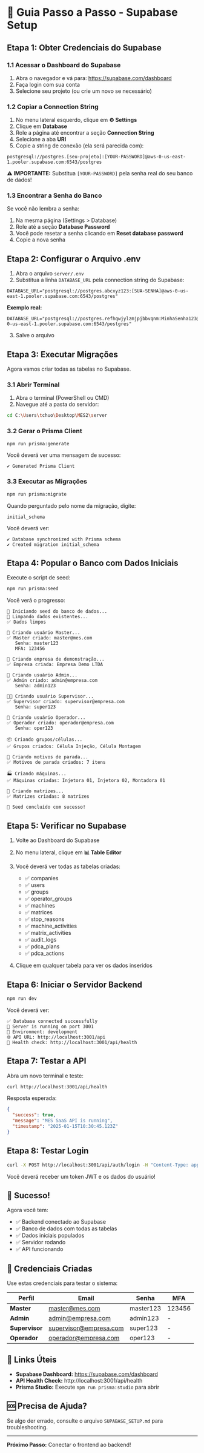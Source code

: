 # 🚀 Guia Passo a Passo - Supabase Setup

## Etapa 1: Obter Credenciais do Supabase

### 1.1 Acessar o Dashboard do Supabase

1. Abra o navegador e vá para: https://supabase.com/dashboard
2. Faça login com sua conta
3. Selecione seu projeto (ou crie um novo se necessário)

### 1.2 Copiar a Connection String

1. No menu lateral esquerdo, clique em **⚙️ Settings**
2. Clique em **Database**
3. Role a página até encontrar a seção **Connection String**
4. Selecione a aba **URI**
5. Copie a string de conexão (ela será parecida com):

```
postgresql://postgres.[seu-projeto]:[YOUR-PASSWORD]@aws-0-us-east-1.pooler.supabase.com:6543/postgres
```

**⚠️ IMPORTANTE:** Substitua `[YOUR-PASSWORD]` pela senha real do seu banco de dados!

### 1.3 Encontrar a Senha do Banco

Se você não lembra a senha:
1. Na mesma página (Settings > Database)
2. Role até a seção **Database Password**
3. Você pode resetar a senha clicando em **Reset database password**
4. Copie a nova senha

## Etapa 2: Configurar o Arquivo .env

1. Abra o arquivo `server/.env`
2. Substitua a linha `DATABASE_URL` pela connection string do Supabase:

```env
DATABASE_URL="postgresql://postgres.abcxyz123:[SUA-SENHA]@aws-0-us-east-1.pooler.supabase.com:6543/postgres"
```

**Exemplo real:**
```env
DATABASE_URL="postgresql://postgres.refhqwjylzmjpjbbvqnm:MinhaSenha123@aws-0-us-east-1.pooler.supabase.com:6543/postgres"
```

3. Salve o arquivo

## Etapa 3: Executar Migrações

Agora vamos criar todas as tabelas no Supabase.

### 3.1 Abrir Terminal

1. Abra o terminal (PowerShell ou CMD)
2. Navegue até a pasta do servidor:

```bash
cd C:\Users\tchuo\Desktop\MES2\server
```

### 3.2 Gerar o Prisma Client

```bash
npm run prisma:generate
```

Você deverá ver uma mensagem de sucesso:
```
✔ Generated Prisma Client
```

### 3.3 Executar as Migrações

```bash
npm run prisma:migrate
```

Quando perguntado pelo nome da migração, digite:
```
initial_schema
```

Você deverá ver:
```
✔ Database synchronized with Prisma schema
✔ Created migration initial_schema
```

## Etapa 4: Popular o Banco com Dados Iniciais

Execute o script de seed:

```bash
npm run prisma:seed
```

Você verá o progresso:
```
🌱 Iniciando seed do banco de dados...
🧹 Limpando dados existentes...
✅ Dados limpos

👑 Criando usuário Master...
✅ Master criado: master@mes.com
   Senha: master123
   MFA: 123456

🏢 Criando empresa de demonstração...
✅ Empresa criada: Empresa Demo LTDA

👤 Criando usuário Admin...
✅ Admin criado: admin@empresa.com
   Senha: admin123

👨‍💼 Criando usuário Supervisor...
✅ Supervisor criado: supervisor@empresa.com
   Senha: super123

👷 Criando usuário Operador...
✅ Operador criado: operador@empresa.com
   Senha: oper123

📦 Criando grupos/células...
✅ Grupos criados: Célula Injeção, Célula Montagem

🛑 Criando motivos de parada...
✅ Motivos de parada criados: 7 itens

🏭 Criando máquinas...
✅ Máquinas criadas: Injetora 01, Injetora 02, Montadora 01

🔧 Criando matrizes...
✅ Matrizes criadas: 8 matrizes

🎉 Seed concluído com sucesso!
```

## Etapa 5: Verificar no Supabase

1. Volte ao Dashboard do Supabase
2. No menu lateral, clique em **📊 Table Editor**
3. Você deverá ver todas as tabelas criadas:
   - ✅ companies
   - ✅ users
   - ✅ groups
   - ✅ operator_groups
   - ✅ machines
   - ✅ matrices
   - ✅ stop_reasons
   - ✅ machine_activities
   - ✅ matrix_activities
   - ✅ audit_logs
   - ✅ pdca_plans
   - ✅ pdca_actions

4. Clique em qualquer tabela para ver os dados inseridos

## Etapa 6: Iniciar o Servidor Backend

```bash
npm run dev
```

Você deverá ver:
```
✅ Database connected successfully
🚀 Server is running on port 3001
📝 Environment: development
🌐 API URL: http://localhost:3001/api
🏥 Health check: http://localhost:3001/api/health
```

## Etapa 7: Testar a API

Abra um novo terminal e teste:

```bash
curl http://localhost:3001/api/health
```

Resposta esperada:
```json
{
  "success": true,
  "message": "MES SaaS API is running",
  "timestamp": "2025-01-15T10:30:45.123Z"
}
```

## Etapa 8: Testar Login

```bash
curl -X POST http://localhost:3001/api/auth/login -H "Content-Type: application/json" -d "{\"email\":\"admin@empresa.com\",\"password\":\"admin123\"}"
```

Você deverá receber um token JWT e os dados do usuário!

## 🎉 Sucesso!

Agora você tem:
- ✅ Backend conectado ao Supabase
- ✅ Banco de dados com todas as tabelas
- ✅ Dados iniciais populados
- ✅ Servidor rodando
- ✅ API funcionando

## 📧 Credenciais Criadas

Use estas credenciais para testar o sistema:

| Perfil | Email | Senha | MFA |
|--------|-------|-------|-----|
| **Master** | master@mes.com | master123 | 123456 |
| **Admin** | admin@empresa.com | admin123 | - |
| **Supervisor** | supervisor@empresa.com | super123 | - |
| **Operador** | operador@empresa.com | oper123 | - |

## 🔗 Links Úteis

- **Supabase Dashboard:** https://supabase.com/dashboard
- **API Health Check:** http://localhost:3001/api/health
- **Prisma Studio:** Execute `npm run prisma:studio` para abrir

## 🆘 Precisa de Ajuda?

Se algo der errado, consulte o arquivo `SUPABASE_SETUP.md` para troubleshooting.

---

**Próximo Passo:** Conectar o frontend ao backend!
